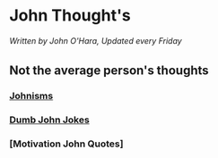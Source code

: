 # John Thought's


###### Written by John O'Hara, Updated every Friday 

## Not the average person's thoughts 

### [Johnisms](https://github.com/jpohara12/JOHN/blob/master/Johnism)

### [Dumb John Jokes](https://github.com/jpohara12/JOHN/new/master)

### [Motivation John Quotes]



